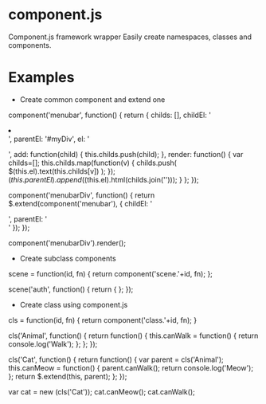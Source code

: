 component.js
==========

Component.js framework wrapper
Easily create namespaces, classes and components.

Examples
==========

* Create common component and extend one

component('menubar', function() {
  return {
    childs: [],
    childEl: '<li></li>',
    parentEl: '#myDiv',
    el: '<ul></ul>',
    add: function(child) {
      this.childs.push(child);
    },
    render: function() {
      var childs=[];
      this.childs.map(function(v) {
        childs.push( $(this.el).text(this.childs[v]) );
      });
      $(this.parentEl).append($(this.el).html(childs.join('')));
    }
  };
});

component('menubarDiv', function() {
  return $.extend(component('menubar'), {
    childEl: '<div />',
    parentEl: '<div />'
  });
});

component('menubarDiv').render();

* Create subclass components

scene = function(id, fn) {
  return component('scene.'+id, fn);
};

scene('auth', function() {
  return {
  };
});

* Create class using component.js

cls = function(id, fn) {
  return component('class.'+id, fn);
}

cls('Animal', function() {
  return function() {
    this.canWalk = function() { return console.log('Walk'); };
  };
});

cls('Cat', function() {
  return function() {
    var parent = cls('Animal');
    this.canMeow = function() { parent.canWalk(); return console.log('Meow'); };
    return $.extend(this, parent);
  };
});

var cat = new (cls('Cat'));
cat.canMeow();
cat.canWalk();
